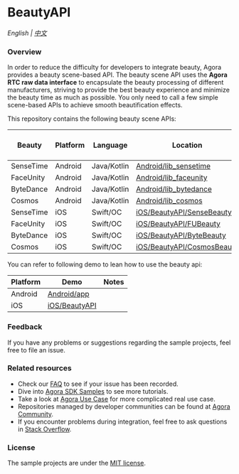 # BeautyAPI

_English | [中文](README.zh.md)_

### Overview

In order to reduce the difficulty for developers to integrate beauty, Agora provides a beauty scene-based API. The beauty scene API uses the **Agora RTC raw data interface** to encapsulate the beauty processing of different manufacturers, striving to provide the best beauty experience and minimize the beauty time as much as possible. You only need to call a few simple scene-based APIs to achieve smooth beautification effects.

This repository contains the following beauty scene APIs:

| Beauty    | Platform | Language    | Location                                                 | RTC SDK Version | Beauty SDK Version |
| --------- | -------- | ----------- | -------------------------------------------------------- |-----------------| ------------------ |
| SenseTime | Android  | Java/Kotlin | [Android/lib_sensetime](Android/lib_sensetime)           | 4.2.6.5         | 9.3.1              |
| FaceUnity | Android  | Java/Kotlin | [Android/lib_faceunity](Android/lib_faceunity)           | 4.2.6.5         | 8.11.0              |
| ByteDance | Android  | Java/Kotlin | [Android/lib_bytedance](Android/lib_bytedance)           | 4.2.6.5         | 4.6.0              |
| Cosmos    | Android  | Java/Kotlin | [Android/lib_cosmos](Android/lib_cosmos)                 | 4.2.6.5         | 3.7.0              |
| SenseTime | iOS      | Swift/OC    | [iOS/BeautyAPI/SenseBeauty](iOS/BeautyAPI/SenseBeauty)   | 4.2.6.5         | 9.3.1              |
| FaceUnity | iOS      | Swift/OC    | [iOS/BeautyAPI/FUBeauty](iOS/BeautyAPI/FUBeauty)         | 4.2.6.5         | 8.11.1             |
| ByteDance | iOS      | Swift/OC    | [iOS/BeautyAPI/ByteBeauty](iOS/BeautyAPI/ByteBeauty)     | 4.2.6.5         | 4.5.1              |
| Cosmos    | iOS      | Swift/OC    | [iOS/BeautyAPI/CosmosBeauty](iOS/BeautyAPI/CosmosBeauty) | 4.2.6.5         | 3.7.1              |

You can refer to following demo to lean how to use the beauty api:

| Platform  | Demo                   | Notes |
|-----------|------------------------|---------|
| Android   | [Android/app](Android) |         |
| iOS       | [iOS/BeautyAPI](iOS)   |         |

### Feedback

If you have any problems or suggestions regarding the sample projects, feel free to file an issue.

### Related resources
>

- Check our [FAQ](https://docs.agora.io/en/faq) to see if your issue has been recorded.
- Dive into [Agora SDK Samples](https://github.com/AgoraIO) to see more tutorials.
- Take a look at [Agora Use Case](https://github.com/AgoraIO-usecase) for more complicated real use case.
- Repositories managed by developer communities can be found at [Agora Community](https://github.com/AgoraIO-Community).
- If you encounter problems during integration, feel free to ask questions in [Stack Overflow](https://stackoverflow.com/questions/tagged/agora.io).

### License

The sample projects are under the [MIT license](LICENSE).

